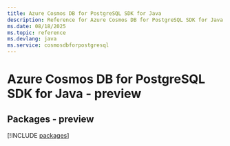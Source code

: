 ```yaml
---
title: Azure Cosmos DB for PostgreSQL SDK for Java
description: Reference for Azure Cosmos DB for PostgreSQL SDK for Java
ms.date: 08/18/2025
ms.topic: reference
ms.devlang: java
ms.service: cosmosdbforpostgresql
---
```

# Azure Cosmos DB for PostgreSQL SDK for Java - preview
## Packages - preview
[!INCLUDE [packages](cosmos-db-for-postgresql-index.md)]